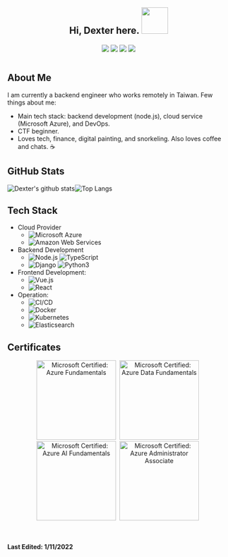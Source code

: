 <h2 align="center"> Hi, Dexter here. <img src="https://i.imgur.com/QjIdugi.gif" width="60px"/></h2>

<div align="center">
  <a href="https://www.linkedin.com/in/dexter-chang" target="blank"><img align="center" src="https://img.shields.io/badge/Dexter Chang-0077B5?style=for-the-badge&logo=linkedin&logoColor=white"/></a>
  <a href="https://dexter-chang.medium.com/" target="blank"><img align="center" src="https://img.shields.io/badge/Dexter Chang-100000?style=for-the-badge&logo=medium&logoColor=white" /></a>
  <a href="mailto:dextermallo@gmail.com" target="blank"><img align="center" src="https://img.shields.io/badge/dextermallo@gmail.com-D14836?style=for-the-badge&logo=gmail&logoColor=white" /></a>
  <a href="https://www.github.com/dextermallo" target="blank"><img align="center" src="https://img.shields.io/badge/dextermallo-100000?style=for-the-badge&logo=github&logoColor=white" /></a>

</div>

<br>

## About Me

I am currently a backend engineer who works remotely in Taiwan. Few things about me:
- Main tech stack: backend development (node.js), cloud service (Microsoft Azure), and DevOps.
- CTF beginner.
- Loves tech, finance, digital painting, and snorkeling. Also loves coffee and chats. ☕️

## GitHub Stats

![Dexter's github stats](https://github-readme-stats.vercel.app/api?username=dextermallo&show_icons=true&theme=merko)![Top Langs](https://github-readme-stats.vercel.app/api/top-langs/?username=dextermallo&layout=compact&theme=merko)

## Tech Stack

- Cloud Provider
  - ![Microsoft Azure](https://img.shields.io/badge/Micorsoft_Azure-05122A?style=flat&logo=microsoftazure)
  - ![Amazon Web Services](https://img.shields.io/badge/Amazon_Web_Services-05122A?style=flat&logo=amazonaws)
- Backend Development
  - ![Node.js](https://img.shields.io/badge/-Node.js-05122A?style=flat&logo=node.js) ![TypeScript](https://img.shields.io/badge/-TypeScript-05122A?style=flat&logo=typescript)
  - ![Django](https://img.shields.io/badge/-Django-05122A?style=flat&logo=django) ![Python3](https://img.shields.io/badge/-Python_3-05122A?style=flat&logo=python)
- Frontend Development:
  - ![Vue.js](https://img.shields.io/badge/-Vue.js-05122A?style=flat&logo=vue.js)
  - ![React](https://img.shields.io/badge/-React-05122A?style=flat&logo=react)
- Operation: 
  - ![CI/CD](https://img.shields.io/badge/-CI/CD-05122A?style=flat&logo=azuredevops)
  - ![Docker](https://img.shields.io/badge/-Docker-05122A?style=flat&logo=docker)
  - ![Kubernetes](https://img.shields.io/badge/-Kubernetes-05122A?style=flat&logo=kubernetes)
  - ![Elasticsearch](https://img.shields.io/badge/-Elasticsearch-05122A?style=flat&logo=elasticsearch)

## Certificates
<div align="center">
<a href="https://www.credly.com/badges/46e24cea-dfc3-4dc7-b35b-d85624ed3ed7"><img src="https://docs.microsoft.com/zh-tw/media/learn/certification/badges/microsoft-certified-fundamentals-badge.svg" width="180px" height="180px" alt="Microsoft Certified: Azure Fundamentals"/></a>&nbsp;
<a href="https://www.credly.com/badges/21e2432b-80c6-401d-a129-96edf4257f7c"><img src="https://images.credly.com/size/340x340/images/70eb1e3f-d4de-4377-a062-b20fb29594ea/azure-data-fundamentals-600x600.png" width="180px" height="180px" alt="Microsoft Certified: Azure Data Fundamentals"/></a>&nbsp;
<a href="https://www.credly.com/badges/ac723bca-8501-4640-8e81-84cc190397a0"><img src="https://images.credly.com/size/340x340/images/4136ced8-75d5-4afb-8677-40b6236e2672/azure-ai-fundamentals-600x600.png" width="180px" height="180px" alt="Microsoft Certified: Azure AI Fundamentals"/></a>&nbsp;
<a href="https://www.credly.com/badges/9bd06fc2-bd61-4b0a-ba41-a7f170fad9e8"><img src="https://images.credly.com/size/340x340/images/336eebfc-0ac3-4553-9a67-b402f491f185/azure-administrator-associate-600x600.png" width="180px" height="180px" alt="Microsoft Certified: Azure Administrator Associate"/></a>&nbsp;
</div>
<br>
<br>

__Last Edited: 1/11/2022__
